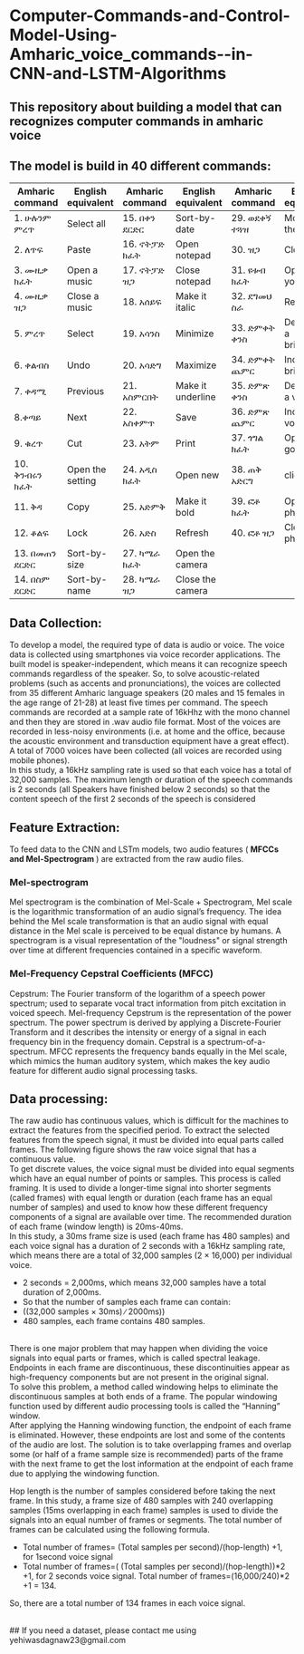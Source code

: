 # Computer-Commands-and-Control-Model-Using-Amharic_voice_commands--in-CNN-and-LSTM-Algorithms
## This repository about building a model that can recognizes computer commands in amharic voice
## The model is build in 40 different commands:
|  Amharic command | English equivalent  | Amharic command  |  English equivalent | Amharic command  |  English equivalent |
|---|---|---|---|---|---|
|  1.	ሁሉንም ምረጥ | Select all  | 15.	በቀን ደርድር	  | Sort-by-date   | 29. ወደቀኝ ተጓዝ  | Move to the right  |  
|  2.	ለጥፍ	 | Paste  | 16.	ኖትፓድ ክፈት  | 	Open notepad  | 30. ዝጋ	 | Close  |
|  3.	ሙዚቃ ክፈት	|  Open a music |  17.	ኖትፓድ ዝጋ  | 	Close notepad  | 31. ዩቱብ ክፈት  | Open youtube  |
|  4.	ሙዚቃ ዝጋ	| Close a music  |18.	አሰይፍ	  | Make it italic   | 32. ደግመህ ስራ  | Redo  |
|  5.	ምረጥ	| Select  |19.	አሳንስ  | Minimize   | 33. ድምቀት ቀንስ   |  Decrease a brightness |
|  6.	ቀልብስ	| Undo   | 20.	አሳድግ  | Maximize  | 34.	ድምቀት ጨምር  | Increase a brightness  |
|  7.	ቀዳሚ	 | Previous  | 21.	አስምርበት | Make it underline  | 35. ድምጽ ቀንስ  | Decrease a volume |
|  8.ቀጣይ	 | Next  | 22.	አስቀምጥ  | Save  | 36. ድምጽ ጨምር  | Increase a volume  |
|  9. ቁረጥ  | Cut |  23.	አትም	 | Print  |  37. ጎግል ክፈት |  Open a google |
|  10. ቅንብሩን ክፈት | Open the setting  |24.	አዲስ ክፈት   | 	Open new  | 38.	ጠቅ አድርግ  | click  |
|  11. ቅዳ  | Copy  | 25.	አድምቅ  | 	Make it bold  | 39. ፎቶ ክፈት  | Open a photo  |
|  12. ቆልፍ | Lock  | 26.	አድስ	  | Refresh  | 40. ፎቶ ዝጋ  | Close a photo  |
| 13. በመጠን ደርድር  | Sort-by-size  | 27.	ካሜራ ክፈት  | 	Open the camera  |   |   |
|  14. በስም ደርድር  |Sort-by-name   | 28.	ካሜራ ዝጋ  | Close the camera  |   |   |

## <b>Data Collection:</b>
To develop a model, the required type of data is audio or voice. The voice data is collected using smartphones via voice recorder applications. The built model is speaker-independent, which means it can recognize speech commands regardless of the speaker. So, to solve acoustic-related problems (such as accents and pronunciations), the voices are collected from 35 different Amharic language speakers (20 males and 15 females in the age range of 21-28) at least five times per command. The speech commands are recorded at a sample rate of 16kHhz with the mono channel and then they are stored in .wav audio file format. Most of the voices are recorded in less-noisy environments (i.e. at home and the office, because the acoustic environment and transduction equipment have a great effect). A total of 7000 voices have been collected (all voices are recorded using mobile phones).
<br>
In this study, a 16kHz sampling rate is used so that each voice has a total of 32,000 samples. The maximum length or duration of the speech commands is 2 seconds (all Speakers have finished below 2 seconds) so that the content speech of the first 2 seconds of the speech is considered

## <b> Feature Extraction: </b>
To feed data to the CNN and LSTm models, two audio features ( <b> MFCCs and Mel-Spectrogram </b>) are extracted from the raw audio files.
### Mel-spectrogram
Mel spectrogram is the combination of Mel-Scale + Spectrogram, Mel scale is the logarithmic transformation of an audio signal’s frequency. The idea behind the Mel scale transformation is that an audio signal with equal distance in the Mel scale is perceived to be equal distance by humans. A spectrogram is a visual representation of the "loudness" or signal strength over time at different frequencies contained in a specific waveform.
### Mel-Frequency Cepstral Coefficients (MFCC)
Cepstrum: The Fourier transform of the logarithm of a speech power spectrum; used to separate vocal tract information from pitch excitation in voiced speech. Mel-frequency Cepstrum is the representation of the power spectrum. The power spectrum is derived by applying a Discrete-Fourier Transform and it describes the intensity or energy of a signal in each frequency bin in the frequency domain. Cepstral is a spectrum-of-a-spectrum. MFCC represents the frequency bands equally in the Mel scale, which mimics the human auditory system, which makes the key audio feature for different audio signal processing tasks.

## <b> Data processing:</b>
The raw audio has continuous values, which is difficult for the machines to extract the features from the specified period. To extract the selected features from the speech signal, it must be divided into equal parts called frames. The following figure shows the raw voice signal that has a continuous value.
<br/>
To get discrete values, the voice signal must be divided into equal segments which have an equal number of points or samples. This process is called framing. It is used to divide a longer-time signal into shorter segments (called frames) with equal length or duration (each frame has an equal number of samples) and used to know how these different frequency components of a signal are available over time. The recommended duration of each frame (window length) is 20ms-40ms.
<br/>
In this study, a 30ms frame size is used (each frame has 480 samples) and each voice signal has a duration of 2 seconds with a 16kHz sampling rate, which means there are a total of 32,000 samples (2 × 16,000) per individual voice. <ul>
       <li> 2 seconds = 2,000ms, which means 32,000 samples have a total duration of 2,000ms. </li>
       <li> So that the number of samples each frame can contain:</li>
        <li>((32,000 samples × 30ms) ∕ 2000ms)) </li>
        <li>480 samples, each frame contains 480 samples.</li>
        </ul>
        <br/>
There is one major problem that may happen when dividing the voice signals into equal parts or frames, which is called spectral leakage. Endpoints in each frame are discontinuous, these discontinuities appear as high-frequency components but are not present in the original signal.
<br/>
To solve this problem, a method called windowing helps to eliminate the discontinuous samples at both ends of a frame. The popular windowing function used by different audio processing tools is called the “Hanning” window.
<br/>
After applying the Hanning windowing function, the endpoint of each frame is eliminated. However, these endpoints are lost and some of the contents of the audio are lost.
The solution is to take overlapping frames and overlap some (or half of a frame sample size is recommended) parts of the frame with the next frame to get the lost information at the endpoint of each frame due to applying the windowing function.
<br/>

Hop length is the number of samples considered before taking the next frame. In this study, a frame size of 480 samples with 240 overlapping samples (15ms overlapping in each frame) samples is used to divide the signals into an equal number of frames or segments. The total number of frames can be calculated using the following formula.
<ul>
 <li> Total number of frames=  (Total samples per second)/(hop-length)  +1, for 1second voice signal </li> 
 <li> Total number of frames=( (Total samples per second)/(hop-length))*2 +1, for 2 seconds voice signal.  Total number of frames=(16,000/240)*2 +1 = 134.  </li> 
</ul>

So, there are a total number of 134 frames in each voice signal.

<br/>
## If you need a dataset, please contact me using <a> yehiwasdagnaw23@gmail.com </a>
